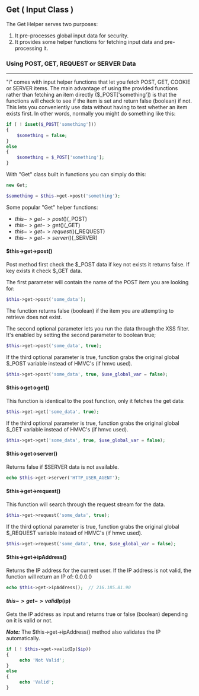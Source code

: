 ## Get ( Input Class )

The Get Helper serves two purposes:

<ol>
    <li>It pre-processes global input data for security.</li>
    <li>It provides some helper functions for fetching input data and pre-processing it.</li>
</ol>

### Using POST, GET, REQUEST or SERVER Data

------

"i" comes with input helper functions that let you fetch POST, GET, COOKIE or SERVER items. The main advantage of using the provided functions rather than fetching an item directly ($_POST['something']) is that the functions will check to see if the item is set and return false (boolean) if not. This lets you conveniently use data without having to test whether an item exists first. In other words, normally you might do something like this:

```php
if ( ! isset($_POST['something']))
{
    $something = false;
}
else
{
    $something = $_POST['something'];
}
```

With "Get" class built in functions you can simply do this:

```php
new Get;

$something = $this->get->post('something');
```

Some popular "Get" helper functions:

* $this->get->post() ($_POST)
* $this->get->get() ($_GET)
* $this->get->request() ($_REQUEST)
* $this->get->server() ($_SERVER)

#### $this->get->post()

Post method first check the $_POST data if key not exists it returns false. If key exists it check $_GET data.

The first parameter will contain the name of the POST item you are looking for:

```php
$this->get->post('some_data');
```

The function returns false (boolean) if the item you are attempting to retrieve does not exist.

The second optional parameter lets you run the data through the XSS filter. It's enabled by setting the second parameter to boolean true;

```php
$this->get->post('some_data', true);
```

If the third optional parameter is true, function grabs the original global $_POST variable instead of HMVC's (if hmvc used).

```php
$this->get->post('some_data', true, $use_global_var = false);
```

#### $this->get->get()

This function is identical to the post function, only it fetches the get data:

```php
$this->get->get('some_data', true);
```

If the third optional parameter is true, function grabs the original global $_GET variable instead of HMVC's (if hmvc used).

```php
$this->get->get('some_data', true, $use_global_var = false);
```

#### $this->get->server()

Returns false if $SERVER data is not available.

```php
echo $this->get->server('HTTP_USER_AGENT');
```

#### $this->get->request()

This function will search through the request stream for the data.

```php
$this->get->request('some_data', true);
```

If the third optional parameter is true, function grabs the original global $_REQUEST variable instead of HMVC's (if hmvc used).

```php
$this->get->request('some_data', true, $use_global_var = false);
```

#### $this->get->ipAddress()

Returns the IP address for the current user. If the IP address is not valid, the function will return an IP of: 0.0.0.0

```php
echo $this->get->ipAddress();  // 216.185.81.90
```

#### $this->get->validIp($ip)

Gets the IP address as input and returns true or false (boolean) depending on it is valid or not. 

***Note:*** The $this->get->ipAddress() method also validates the IP automatically.

```php
if ( ! $this->get->validIp($ip))
{
     echo 'Not Valid';
}
else
{
     echo 'Valid';
}
```
